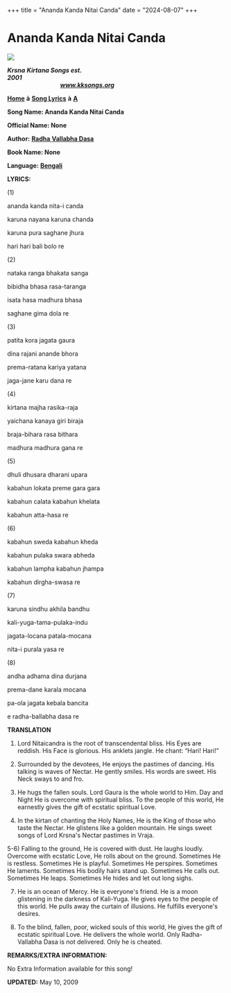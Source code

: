 +++
title = "Ananda Kanda Nitai Canda"
date = "2024-08-07"
+++

# Ananda Kanda Nitai Canda
[**![](http://kksongs.org/image_files/image002.jpg)**](http://kksongs.org/)

**_Krsna_** **_Kirtana Songs est. 2001_**                                                                                                                                                      **_www.kksongs.org_**

[**Home**](http://kksongs.org/) **à** [**Song Lyrics**](http://kksongs.org/lyrics.html) **à** [**A**](http://kksongs.org/songs/song_a.html)

**Song Name: Ananda Kanda Nitai Canda**

**Official Name: None**

**Author:** [**Radha** **Vallabha Dasa**](http://kksongs.org/authors/list/radha_vallabha.html)

**Book Name: None**

**Language:** [**Bengali**](http://kksongs.org/language/list/bengali.html)

**LYRICS:**

(1)

ananda kanda nita-i canda

karuna nayana karuna chanda

karuna pura saghane jhura

hari hari bali bolo re

(2)

nataka ranga bhakata sanga

bibidha bhasa rasa-taranga

isata hasa madhura bhasa

saghane gima dola re

(3)

patita kora jagata gaura

dina rajani anande bhora

prema-ratana kariya yatana

jaga-jane karu dana re

(4)

kirtana majha rasika\-raja

yaichana kanaya giri biraja

braja-bihara rasa bithara

madhura madhura gana re

(5)

dhuli dhusara dharani upara

kabahun lokata preme gara gara

kabahun calata kabahun khelata

kabahun atta-hasa re

(6)

kabahun sweda kabahun kheda

kabahun pulaka swara abheda

kabahun lampha kabahun jhampa

kabahun dirgha-swasa re

(7)

karuna sindhu akhila bandhu

kali-yuga-tama-pulaka-indu

jagata-locana patala-mocana

nita-i purala yasa re

(8)

andha adhama dina durjana

prema-dane karala mocana

pa-ola jagata kebala bancita

e radha-ballabha dasa re

**TRANSLATION**

1) Lord Nitaicandra is the root of transcendental bliss. His Eyes are reddish. His Face is glorious. His anklets jangle. He chant: “Hari! Hari!”

2) Surrounded by the devotees, He enjoys the pastimes of dancing. His talking is waves of Nectar. He gently smiles. His words are sweet. His Neck sways to and fro.

3) He hugs the fallen souls. Lord Gaura is the whole world to Him. Day and Night He is overcome with spiritual bliss. To the people of this world, He earnestly gives the gift of ecstatic spiritual Love.

4) In the kirtan of chanting the Holy Names, He is the King of those who taste the Nectar. He glistens like a golden mountain. He sings sweet songs of Lord Krsna's Nectar pastimes in Vraja.

5-6) Falling to the ground, He is covered with dust. He laughs loudly. Overcome with ecstatic Love, He rolls about on the ground. Sometimes He is restless. Sometimes He is playful. Sometimes He perspires. Sometimes He laments. Sometimes His bodily hairs stand up. Sometimes He calls out. Sometimes He leaps. Sometimes He hides and let out long sighs.

7) He is an ocean of Mercy. He is everyone's friend. He is a moon glistening in the darkness of Kali-Yuga. He gives eyes to the people of this world. He pulls away the curtain of illusions. He fulfills everyone's desires.

8) To the blind, fallen, poor, wicked souls of this world, He gives the gift of ecstatic spiritual Love. He delivers the whole world. Only Radha-Vallabha Dasa is not delivered. Only he is cheated.

**REMARKS/EXTRA INFORMATION:**

No Extra Information available for this song!

**UPDATED:** May 10, 2009